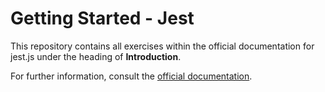 # Getting Started - Jest

This repository contains all exercises within the official documentation for
jest.js under the heading of **Introduction**.

For further information, consult the [official documentation](https://jestjs.io/docs/en/getting-started).

